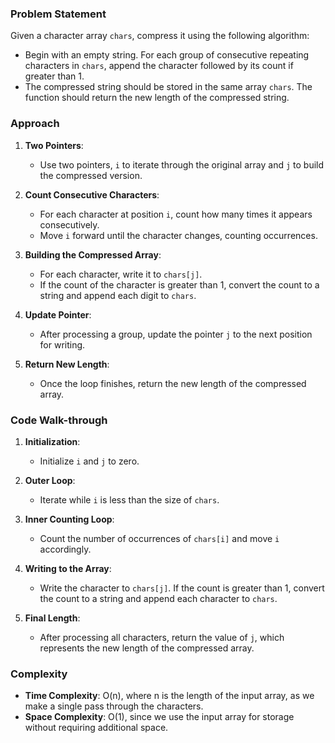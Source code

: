 ### Problem Statement
Given a character array `chars`, compress it using the following algorithm:
- Begin with an empty string. For each group of consecutive repeating characters in `chars`, append the character followed by its count if greater than 1. 
- The compressed string should be stored in the same array `chars`. The function should return the new length of the compressed string.

### Approach
1. **Two Pointers**:
   - Use two pointers, `i` to iterate through the original array and `j` to build the compressed version.

2. **Count Consecutive Characters**:
   - For each character at position `i`, count how many times it appears consecutively.
   - Move `i` forward until the character changes, counting occurrences.

3. **Building the Compressed Array**:
   - For each character, write it to `chars[j]`.
   - If the count of the character is greater than 1, convert the count to a string and append each digit to `chars`.

4. **Update Pointer**:
   - After processing a group, update the pointer `j` to the next position for writing.

5. **Return New Length**:
   - Once the loop finishes, return the new length of the compressed array.

### Code Walk-through
1. **Initialization**:
   - Initialize `i` and `j` to zero.
   
2. **Outer Loop**:
   - Iterate while `i` is less than the size of `chars`.
   
3. **Inner Counting Loop**:
   - Count the number of occurrences of `chars[i]` and move `i` accordingly.

4. **Writing to the Array**:
   - Write the character to `chars[j]`. If the count is greater than 1, convert the count to a string and append each character to `chars`.

5. **Final Length**:
   - After processing all characters, return the value of `j`, which represents the new length of the compressed array.

### Complexity
- **Time Complexity**: O(n), where n is the length of the input array, as we make a single pass through the characters.
- **Space Complexity**: O(1), since we use the input array for storage without requiring additional space.
